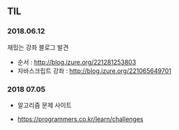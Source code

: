 ## TIL
### 2018.06.12

재밌는 강좌 블로그 발견

 - 순서 : http://blog.izure.org/221281253803
 - 자바스크립트 강좌 : http://blog.izure.org/221065649701

### 2018 07.05

* 알고리즘 문제 사이트
 - https://programmers.co.kr/learn/challenges


